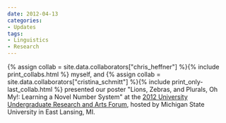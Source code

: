 ```yaml
---
date: 2012-04-13
categories:
- Updates
tags:
- Linguistics
- Research
---
```


<p> 
{% assign collab = site.data.collaborators["chris_heffner"] %}{% include print_collabs.html %} 
myself, 
and {% assign collab = site.data.collaborators["cristina_schmitt"] %}{% include print_only-last_collab.html %} 
presented our poster "Lions, Zebras, and Plurals, Oh My!: Learning a Novel Number System" at the <a href="http://urca.msu.edu/uuraf">2012 University Undergraduate Research and Arts Forum</a>, hosted by Michigan State University in East Lansing, MI.
</p>
